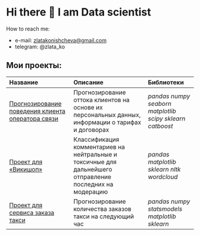 # Hi there 👋 I am Data scientist

How to reach me:

* e-mail: zlatakonishcheva@gmail.com 
* telegram: @zlata_ko

## Мои проекты:

|Название |Описание|Библиотеки|
|:--------|:-------|:---------|
|[Прогнозирование поведения клиента оператора связи](https://github.com/zlatakonishcheva/clients_classifier)|Прогнозирование оттока клиентов на основе их персональных данных, информации о тарифах и договорах| *pandas numpy seaborn matplotlib scipy sklearn catboost*|
|[Проект для «Викишоп»](https://github.com/zlatakonishcheva/comments_classifier)|Классификация комментариев на нейтральные и токсичные для дальнейшего отправление последних на модерацию |*pandas matplotlib sklearn nltk wordcloud*|
|[Проект для сервиса заказа такси](https://github.com/zlatakonishcheva/taxi_predictor)|Прогнозирование количества заказов такси на следующий час|*pandas numpy statsmodels matplotlib sklearn*|


<!--
**zlatakonishcheva/zlatakonishcheva** is a ✨ _special_ ✨ repository because its `README.md` (this file) appears on your GitHub profile.

Here are some ideas to get you started:

- 🔭 I’m currently working on ...
- 🌱 I’m currently learning ...
- 👯 I’m looking to collaborate on ...
- 🤔 I’m looking for help with ...
- 💬 Ask me about ...
- 📫 How to reach me: ...
- 😄 Pronouns: ...
- ⚡ Fun fact: ...
-->
